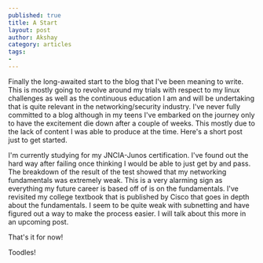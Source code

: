 ```yaml
---
published: true
title: A Start
layout: post
author: Akshay 
category: articles 
tags:
- 
---
```



Finally the long-awaited start to the blog that I've been meaning to write.
This is mostly going to revolve around my trials with respect to my linux challenges as well as the continuous education I am and
will be undertaking that is quite relevant in the networking/security industry. I've never fully committed to a blog although in
my teens I've embarked on the journey only to have the excitement die down after a couple of weeks. This mostly due to the lack
of content I was able to produce at the time. Here's a short post just to get started. 

I'm currently studying for my JNCIA-Junos certification. I've found out the hard way after failing once thinking I would be able to just get by and pass. The breakdown of
the result of the test showed that my networking fundamentals was extremely weak. This is a very alarming sign as everything my 
future career is based off of is on the fundamentals. I've revisited my college textbook that is published by Cisco that goes in 
depth about the fundamentals. I seem to be quite weak with subnetting and have figured out a way to make the process easier. I will
talk about this more in an upcoming post.

That's it for now!

Toodles!
